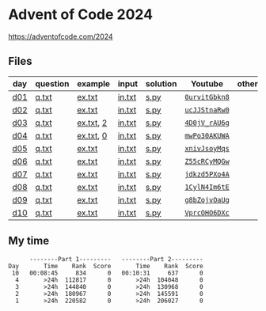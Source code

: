 # Advent of Code 2024

<https://adventofcode.com/2024>

## Files

| day | question | example | input | solution | Youtube | other |
|-----|----------|---------|-------|----------|---------|----------|
|[d01](d01)|[q.txt](d01/q.txt)|[ex.txt](d01/ex.txt)|[in.txt](d01/in.txt)|[s.py](d01/s.py)|[`0urvitGbkn8`](https://youtu.be/0urvitGbkn8)||
|[d02](d02)|[q.txt](d02/q.txt)|[ex.txt](d02/ex.txt)|[in.txt](d02/in.txt)|[s.py](d02/s.py)|[`ucJJStnaRw0`](https://youtu.be/ucJJStnaRw0)||
|[d03](d03)|[q.txt](d03/q.txt)|[ex.txt](d03/ex.txt), [2](d03/ex2.txt)|[in.txt](d03/in.txt)|[s.py](d03/s.py)|[`4D0jV_rAU6g`](https://youtu.be/4D0jV_rAU6g)||
|[d04](d04)|[q.txt](d04/q.txt)|[ex.txt](d04/ex.txt), [0](d04/ex0.txt)|[in.txt](d04/in.txt)|[s.py](d04/s.py)|[`mwPo30AKUWA`](https://youtu.be/mwPo30AKUWA)||
|[d05](d05)|[q.txt](d05/q.txt)|[ex.txt](d05/ex.txt)|[in.txt](d05/in.txt)|[s.py](d05/s.py)|[`xnivJsoyMqs`](https://youtu.be/xnivJsoyMqs)||
|[d06](d06)|[q.txt](d06/q.txt)|[ex.txt](d06/ex.txt)|[in.txt](d06/in.txt)|[s.py](d06/s.py)|[`Z55cRCyMQGw`](https://youtu.be/Z55cRCyMQGw)||
|[d07](d07)|[q.txt](d07/q.txt)|[ex.txt](d07/ex.txt)|[in.txt](d07/in.txt)|[s.py](d07/s.py)|[`jdkzd5PXo4A`](https://youtu.be/jdkzd5PXo4A)||
|[d08](d08)|[q.txt](d08/q.txt)|[ex.txt](d08/ex.txt)|[in.txt](d08/in.txt)|[s.py](d08/s.py)|[`1CylN4Im6tE`](https://youtu.be/1CylN4Im6tE)||
|[d09](d09)|[q.txt](d09/q.txt)|[ex.txt](d09/ex.txt)|[in.txt](d09/in.txt)|[s.py](d09/s.py)|[`g8bZojvOaUg`](https://youtu.be/g8bZojvOaUg)||
|[d10](d10)|[q.txt](d10/q.txt)|[ex.txt](d10/ex.txt)|[in.txt](d10/in.txt)|[s.py](d10/s.py)|[`VprcOHO6DXc`](https://youtu.be/VprcOHO6DXc)||

## My time

```
      --------Part 1---------   --------Part 2---------
Day       Time    Rank  Score       Time    Rank  Score
 10   00:08:45     834      0   00:10:31     637      0
  4       >24h  112817      0       >24h  104048      0
  3       >24h  144840      0       >24h  130968      0
  2       >24h  180967      0       >24h  145591      0
  1       >24h  220582      0       >24h  206027      0
```

